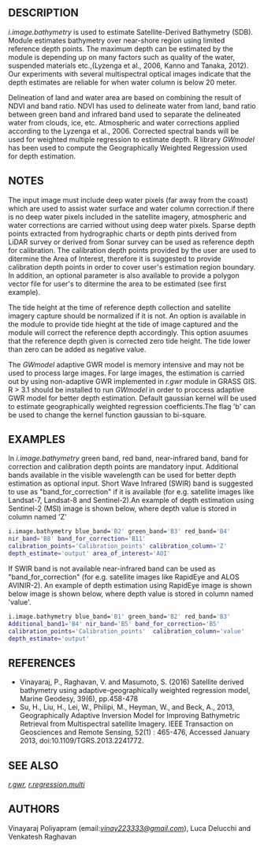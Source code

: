 ## DESCRIPTION

*i.image.bathymetry* is used to estimate Satellite-Derived Bathymetry
(SDB). Module estimates bathymetry over near-shore region using limited
reference depth points. The maximum depth can be estimated by the module
is depending up on many factors such as quality of the water, suspended
materials etc.,(Lyzenga et al., 2006, Kanno and Tanaka, 2012). Our
experiments with several multispectral optical images indicate that the
depth estimates are reliable for when water column is below 20 meter.  
  
Delineation of land and water area are based on combining the result of
NDVI and band ratio. NDVI has used to delineate water from land, band
ratio between green band and infrared band used to separate the
delineated water from clouds, ice, etc. Atmospheric and water
corrections applied according to the Lyzenga et al., 2006. Corrected
spectral bands will be used for weighted multiple regression to estimate
depth. R library *GWmodel* has been used to compute the Geographically
Weighted Regression used for depth estimation.

## NOTES

The input image must include deep water pixels (far away from the coast)
which are used to assist water surface and water column correction.if
there is no deep water pixels included in the satellite imagery,
atmospheric and water corrections are carried without using deep water
pixels. Sparse depth points extracted from hydrographic charts or depth
pints derived from LiDAR survey or derived from Sonar survey can be used
as reference depth for calibration. The calibration depth points
provided by the user are used to ditermine the Area of Interest,
therefore it is suggested to provide calibration depth points in order
to cover user's estimation region boundary. In addition, an optional
parameter is also available to provide a polygon vector file for user's
to ditermine the area to be estimated (see first example).  
  
The tide height at the time of reference depth collection and satellite
imagery capture should be normalized if it is not. An option is
available in the module to provide tide hieght at the tide of image
captured and the module will correct the reference depth accordingly.
This option asuumes that the reference depth given is corrected zero
tide height. The tide lower than zero can be added as negative value.  
  
The *GWmodel* adaptive GWR model is memory intensive and may not be used
to process large images. For large images, the estimation is carried out
by using non-adaptive GWR implemented in *r.gwr* module in GRASS GIS. R
\> 3.1 should be installed to run *GWmodel* in order to proccess
adaptive GWR model for better depth estimation. Default gaussian kernel
will be used to estimate geographically weighted regression
coefficients.The flag 'b' can be used to change the kernel function
gaussian to bi-square.  
  
## EXAMPLES

In *i.image.bathymetry* green band, red band, near-infrared band, band
for correction and calibration depth points are mandatory input.
Additional bands available in the visible wavelength can be used for
better depth estimation as optional input. Short Wave Infrared (SWIR)
band is suggested to use as "band\_for\_correction" if it is available
(for e.g. satellite images like Landsat-7, Landsat-8 and Sentinel-2).An
example of depth estimation using Sentinel-2 (MSI) image is shown below,
where depth value is stored in column named 'Z'  

```sh
i.image.bathymetry blue_band='B2' green_band='B3' red_band='B4'
nir_band='B8' band_for_correction='B11'
calibration_points='Calibration_points' calibration_column='Z'
depth_estimate='output' area_of_interest='AOI'
```

If SWIR band is not available near-infrared band can be used as
"band\_for\_correction" (for e.g. satellite images like RapidEye and
ALOS AVINIR-2). An example of depth estimation using RapidEye image is
shown below image is shown below, where depth value is stored in column
named 'value'.  

```sh
i.image.bathymetry blue_band='B1' green_band='B2' red_band='B3'
Additional_band1='B4' nir_band='B5' band_for_correction='B5'
calibration_points='Calibration_points'  calibration_column='value'
depth_estimate='output'
```

## REFERENCES

- Vinayaraj, P., Raghavan, V. and Masumoto, S. (2016) Satellite
    derived bathymetry using adaptive-geographically weighted regression
    model, Marine Geodesy, 39(6), pp.458-478
- Su, H., Liu, H., Lei, W., Philipi, M., Heyman, W., and Beck, A.,
    2013, Geographically Adaptive Inversion Model for Improving
    Bathymetric Retrieval from Multispectral satellite Imagery. IEEE
    Transaction on Geosciences and Remote Sensing, 52(1) : 465-476,
    Accessed January 2013, doi:10.1109/TGRS.2013.2241772.

## SEE ALSO

*[r.gwr](r.gwr.md),
[r.regression.multi](https://grass.osgeo.org/grass-stable/manuals/r.regression.multi.html)*

## AUTHORS

Vinayaraj Poliyapram (email:*vinay223333@gmail.com*), Luca Delucchi and
Venkatesh Raghavan
